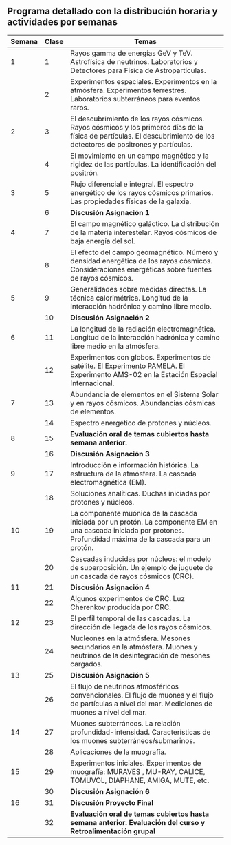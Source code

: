 ## Programa detallado con la distribución horaria y actividades por semanas

| Semana | Clase | Temas |
|-|-|-|
| 1 | 1 | Rayos gamma de energías GeV y TeV. Astrofísica de neutrinos. Laboratorios y Detectores para Física de Astropartículas. |
|  | 2 | Experimentos espaciales. Experimentos en la atmósfera. Experimentos terrestres. Laboratorios subterráneos para eventos raros. |
| 2 | 3 | El descubrimiento de los rayos cósmicos. Rayos cósmicos y los primeros días de la física de partículas. El descubrimiento de los detectores de positrones y partículas.  |
|  | 4 | El movimiento en un campo magnético y la rigidez de las partículas. La identificación del positrón. |
| 3 | 5 | Flujo diferencial e integral. El espectro energético de los rayos cósmicos primarios. Las propiedades físicas de la galaxia.  |
|  | 6 | **Discusión Asignación 1** |
| 4 | 7 | El campo magnético galáctico. La distribución de la materia interestelar. Rayos cósmicos de baja energía del sol. |
|  | 8 | El efecto del campo geomagnético. Número y densidad energética de los rayos cósmicos. Consideraciones energéticas sobre fuentes de rayos cósmicos. |
| 5 | 9 | Generalidades sobre medidas directas. La técnica calorimétrica. Longitud de la interacción hadrónica y camino libre medio.  |
|  | 10 | **Discusión Asignación 2** |
| 6 | 11 | La longitud de la radiación electromagnética. Longitud de la interacción hadrónica y camino libre medio en la atmósfera. |
|  | 12 | Experimentos con globos. Experimentos de satélite. El Experimento PAMELA. El Experimento AMS-02 en la Estación Espacial Internacional. |
| 7 | 13 | Abundancia de elementos en el Sistema Solar y en rayos cósmicos. Abundancias cósmicas de elementos.  |
|  | 14 | Espectro energético de protones y núcleos. |
| 8 | 15 | **Evaluación oral de temas cubiertos hasta semana anterior.** |
|  | 16 | **Discusión Asignación 3** |
| 9 | 17 | Introducción e información histórica. La estructura de la atmósfera. La cascada electromagnética (EM).  |
|  | 18 | Soluciones analíticas. Duchas iniciadas por protones y núcleos. |
| 10 | 19 | La componente muónica de la cascada iniciada por un protón. La componente EM en una cascada iniciada por protones. Profundidad máxima de la cascada para un protón.  |
|  | 20 | Cascadas inducidas por núcleos: el modelo de superposición. Un ejemplo de juguete de un cascada de rayos cósmicos (CRC).  |
| 11 | 21 | **Discusión Asignación 4** |
|  | 22 | Algunos experimentos de CRC. Luz Cherenkov producida por CRC.  |
| 12 | 23 | El perfil temporal de las cascadas. La dirección de llegada de los rayos cósmicos. |
|  | 24 | Nucleones en la atmósfera. Mesones secundarios en la atmósfera. Muones y neutrinos de la desintegración de mesones cargados.  |
| 13 | 25 | **Discusión Asignación 5** |
|  | 26 | El flujo de neutrinos atmosféricos convencionales. El flujo de muones y el flujo de partículas a nivel del mar. Mediciones de muones a nivel del mar.  |
| 14 | 27 | Muones subterráneos. La relación profundidad-intensidad. Características de los muones subterráneos/submarinos.  |
|  | 28 | Aplicaciones de la muografía. |
| 15 | 29 | Experimentos iniciales. Experimentos de muografía:  MURAVES , MU-RAY, CALICE, TOMUVOL, DIAPHANE, AMIGA, MUTE, etc. |
|  | 30 | **Discusión Asignación 6** |
| 16 | 31 | **Discusión Proyecto Final** |
|  | 32 | **Evaluación oral de temas cubiertos hasta semana anterior. Evaluación del curso y Retroalimentación grupal** |

